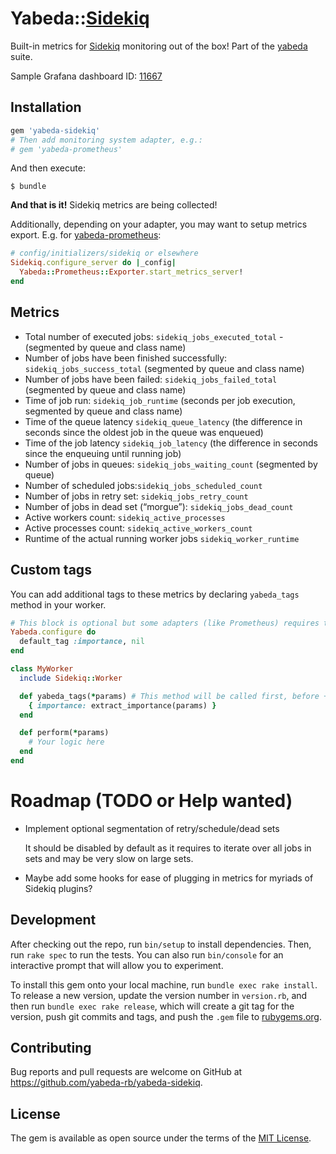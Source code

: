 # Yabeda::[Sidekiq]

Built-in metrics for [Sidekiq] monitoring out of the box! Part of the [yabeda] suite.

Sample Grafana dashboard ID: [11667](https://grafana.com/grafana/dashboards/11667)

## Installation

```ruby
gem 'yabeda-sidekiq'
# Then add monitoring system adapter, e.g.:
# gem 'yabeda-prometheus'
```

And then execute:

    $ bundle

**And that is it!** Sidekiq metrics are being collected!

Additionally, depending on your adapter, you may want to setup metrics export. E.g. for [yabeda-prometheus]:

```ruby
# config/initializers/sidekiq or elsewhere
Sidekiq.configure_server do |_config|
  Yabeda::Prometheus::Exporter.start_metrics_server!
end
```

## Metrics

 - Total number of executed jobs: `sidekiq_jobs_executed_total` -  (segmented by queue and class name)
 - Number of jobs have been finished successfully: `sidekiq_jobs_success_total` (segmented by queue and class name)
 - Number of jobs have been failed: `sidekiq_jobs_failed_total` (segmented by queue and class name)
 - Time of job run: `sidekiq_job_runtime` (seconds per job execution, segmented by queue and class name)
 - Time of the queue latency `sidekiq_queue_latency` (the difference in seconds since the oldest job in the queue was enqueued)
 - Time of the job latency `sidekiq_job_latency` (the difference in seconds since the enqueuing until running job)
 - Number of jobs in queues: `sidekiq_jobs_waiting_count` (segmented by queue)
 - Number of scheduled jobs:`sidekiq_jobs_scheduled_count`
 - Number of jobs in retry set: `sidekiq_jobs_retry_count`
 - Number of jobs in dead set (“morgue”): `sidekiq_jobs_dead_count`
 - Active workers count: `sidekiq_active_processes`
 - Active processes count: `sidekiq_active_workers_count`
 - Runtime of the actual running worker jobs `sidekiq_worker_runtime`

## Custom tags

You can add additional tags to these metrics by declaring `yabeda_tags` method in your worker.

```ruby
# This block is optional but some adapters (like Prometheus) requires that all tags should be declared in advance
Yabeda.configure do
  default_tag :importance, nil
end

class MyWorker
  include Sidekiq::Worker

  def yabeda_tags(*params) # This method will be called first, before +perform+
    { importance: extract_importance(params) }
  end

  def perform(*params)
    # Your logic here
  end
end
```

# Roadmap (TODO or Help wanted)

 - Implement optional segmentation of retry/schedule/dead sets

   It should be disabled by default as it requires to iterate over all jobs in sets and may be very slow on large sets.

 - Maybe add some hooks for ease of plugging in metrics for myriads of Sidekiq plugins?

## Development

After checking out the repo, run `bin/setup` to install dependencies. Then, run `rake spec` to run the tests. You can also run `bin/console` for an interactive prompt that will allow you to experiment.

To install this gem onto your local machine, run `bundle exec rake install`. To release a new version, update the version number in `version.rb`, and then run `bundle exec rake release`, which will create a git tag for the version, push git commits and tags, and push the `.gem` file to [rubygems.org](https://rubygems.org).

## Contributing

Bug reports and pull requests are welcome on GitHub at https://github.com/yabeda-rb/yabeda-sidekiq.

## License

The gem is available as open source under the terms of the [MIT License](https://opensource.org/licenses/MIT).

[Sidekiq]: https://github.com/mperham/sidekiq/ "Simple, efficient background processing for Ruby"
[yabeda]: https://github.com/yabeda-rb/yabeda
[yabeda-prometheus]: https://github.com/yabeda-rb/yabeda-prometheus
